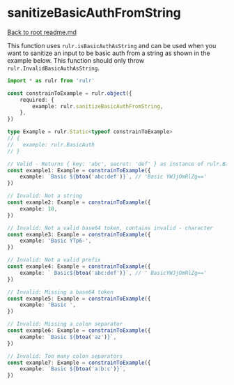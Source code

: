 # sanitizeBasicAuthFromString

[Back to root readme.md](../../../readme.md)

This function uses `rulr.isBasicAuthAsString` and can be used when you want to sanitize an input to be basic auth from a string as shown in the example below. This function should only throw `rulr.InvalidBasicAuthAsString`.

```ts
import * as rulr from 'rulr'

const constrainToExample = rulr.object({
	required: {
		example: rulr.sanitizeBasicAuthFromString,
	},
})

type Example = rulr.Static<typeof constrainToExample>
// {
//   example: rulr.BasicAuth
// }

// Valid - Returns { key: 'abc', secret: 'def' } as instance of rulr.BasicAuth
const example1: Example = constrainToExample({
	example: `Basic ${btoa('abc:def')}`, // 'Basic YWJjOmRlZg=='
})

// Invalid: Not a string
const example2: Example = constrainToExample({
	example: 10,
})

// Invalid: Not a valid base64 token, contains invalid - character
const example3: Example = constrainToExample({
	example: 'Basic YTp6-',
})

// Invalid: Not a valid prefix
const example4: Example = constrainToExample({
	example: ` Basic${btoa('abc:def')}`, // ' BasicYWJjOmRlZg=='
})

// Invalid: Missing a base64 token
const example5: Example = constrainToExample({
	example: 'Basic ',
})

// Invalid: Missing a colon separator
const example6: Example = constrainToExample({
	example: `Basic ${btoa('az')}`,
})

// Invalid: Too many colon separators
const example7: Example = constrainToExample({
	example: `Basic ${btoa('a:b:c')}`,
})
```
